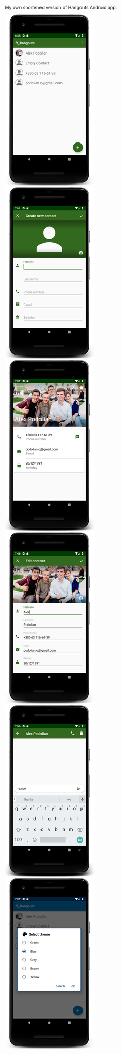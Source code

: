 My own shortened version of Hangouts Android app.

<img src="captures/main_screen.png" width="280"/> <img src="captures/create_contact_screen.png" width="280"/> <img src="captures/contact_info_screen.png" width="280" />
<img src="captures/edit_contact_screen.png" width="280" /> <img src="captures/message_screen.png" width="280" /> <img src="captures/change_theme_screen.png" width="280" />
